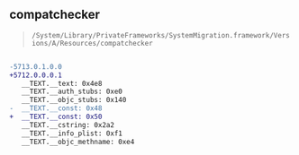 ## compatchecker

> `/System/Library/PrivateFrameworks/SystemMigration.framework/Versions/A/Resources/compatchecker`

```diff

-5713.0.1.0.0
+5712.0.0.0.1
   __TEXT.__text: 0x4e8
   __TEXT.__auth_stubs: 0xe0
   __TEXT.__objc_stubs: 0x140
-  __TEXT.__const: 0x48
+  __TEXT.__const: 0x50
   __TEXT.__cstring: 0x2a2
   __TEXT.__info_plist: 0xf1
   __TEXT.__objc_methname: 0xe4

```
